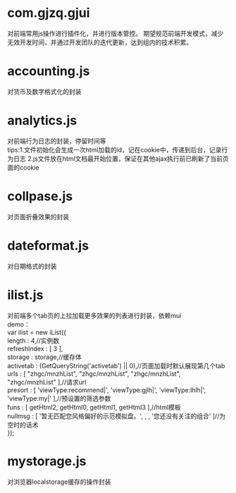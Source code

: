 ﻿com.gjzq.gjui
===

对前端常用js操作进行插件化，并进行版本管控。
期望规范前端开发模式，减少无效开发时间，并通过开发团队的迭代更新，达到组内的技术积累。

accounting.js
===
对货币及数字格式化的封装

analytics.js
===
对前端行为日志的封装，停留时间等  
tips:1.文件初始化会生成一次html加载的id，记在cookie中，传递到后台，记录行为日志
     2.js文件放在html文档最开始位置，保证在其他ajax执行前已刷新了当前页面的cookie

collpase.js
===
对页面折叠效果的封装

dateformat.js
===
对日期格式的封装

ilist.js
===
对前端多个tab页的上拉加载更多效果的列表进行封装，依赖mui  
demo：  
var ilist = new iList({  
		length : 4,//实例数  
		refreshIndex : [ 3 ],  
		storage : storage,//缓存体  
		activetab : (GetQueryString('activetab') || 0),//页面加载时默认展现第几个tab  
		urls : [ "zhgc/mnzhList", "zhgc/mnzhList", "zhgc/mnzhList",  
				"zhgc/mnzhList" ],//请求url  
		presort : [ 'viewType:recommend|', 'viewType:gjlh|', 'viewType:lhlh|',  
				'viewType:my|' ],//预设置的筛选参数  
		funs : [ getHtml2, getHtml0, getHtml1, getHtml3 ],//html模板  
		nullmsg : [ '暂无匹配您风格偏好的示范模拟盘。', , , '您还没有关注的组合' ]//为空时的话术  
	});  

mystorage.js
===
对浏览器localstorage缓存的操作封装


